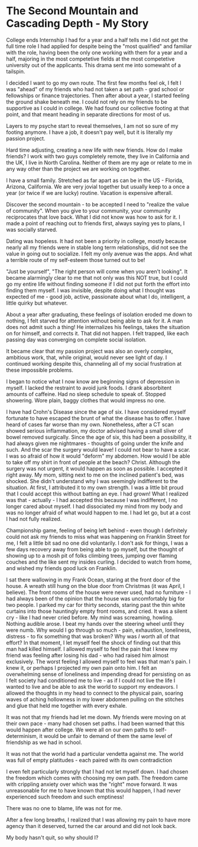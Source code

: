 # The Second Mountain and Cascading Depth - My Story
College ends
Internship I had for a year and a half tells me I did not get the full time role I had applied for despite being the "most qualified" and familiar with the role, having been the only one working with them for a year and a half, majoring in the most competetive fields at the most competetive university out of the applicants. This drama sent me into somewaht of a tailspin.

I decided I want to go my own route. The first few months feel ok, I felt I was "ahead" of my friends who had not taken a set path - grad school or fellowships or finance trajectories.  Then after about a year, I started feeling the ground shake beneath me. I could not rely on my friends to be supportive as I could in college. We had found our collective footing at that point, and that meant heading in separate directions for most of us.

Layers to my psyche start to reveal themselves, I am not so sure of my footing anymore. I have a job, it doesn't pay well, but it is literally my passion project.

Hard time adjusting, creating a new life with new friends. How do I make friends? I work with two guys completely remote, they live in California and the UK, I live in North Carolina. Neither of them are my age or relate to me in any way other than the project we are working on together.

I have a small family. Stretched as far apart as can be in the US - Florida, Arizona, California. We are very jovial together but usually keep to a once a year (or twice if we are lucky) routine. Vacation is expensive afterall.

Discover the second mountain - to be accepted I need to "realize the value of community". When you give to your community, your community reciprocates that love back.  What I did not know was how to ask for it. I made a point of reaching out to friends first, always saying yes to plans, I was socially starved.

Dating was hopeless. It had not been a priority in college, mostly because nearly all my friends were in stable long term relationships, did not see the value in going out to socialize. I felt my only avenue was the apps. And what a terrible route of my self-esteem those turned out to be!

"Just be yourself", "The right person will come when you aren't looking".
It became alarmingly clear to me that not only was this NOT true, but I could go my entire life without finding someone if I did not put forth the effort into finding them myself. I was invisible, despite doing what I thought was expected of me - good job, active, passionate about what I do, intelligent, a little quirky but whatever.

About a year after graduating, these feelings of isolation eroded me down to nothing, I felt starved for attention without being able to ask for it. A man does not admit such a thing! He internalizes his feelings, takes the situation on for himself, and corrects it.  That did not happen. I felt trapped, like each passing day was converging on complete social isolation.

It became clear that my passion project was also an overly complex, ambitious work, that, while original, would never see light of day. I continued working despite this, channeling all of my social frustration at these impossible problems.

I began to notice what I now know are beginning signs of depression in myself. I lacked the restraint to avoid junk foods. I drank absorbitent amounts of caffeine. Had no sleep schedule to speak of. Stopped showering. Wore plain, baggy clothes that would impress no one.

I have had Crohn's Disease since the age of six. I have considered myself fortunate to have escaped the brunt of what the disease has to offer. I have heard of cases far worse than my own.  Nonetheless, after a CT scan showed serious inflammation, my doctor advised having a small sliver of bowel removed surgically.  Since the age of six, this had been a possibility, it had always given me nightmares - thoughts of going under the knife and such. And the scar the surgery would leave! I could not bear to have a scar. I was so afraid of how it would "deform" my abdomen. How would I be able to take off my shirt in front of people at the beach? Christ.  Although the surgery was not urgent, it would happen as soon as possible. I accepted it right away. My mom, sitting next to me on the inclined patient's bed, was shocked. She didn't understand why I was seemingly indifferent to the situation. At first, I attributed it to my own strength. I was a little bit proud that I could accept this without batting an eye. I had grown! What I realized was that - actually - I had accepted this because I was indifferent, I no longer cared about myself. I had dissociated my mind from my body and was no longer afraid of what would happen to me.  I had let go, but at a cost I had not fully realized.


Championship game, feeling of being left behind - even though I definitely could not ask my friends to miss what was happening on Franklin Street for me, I felt a little bit sad no one did voluntarily. I don't ask for things, I was a few days recovery away from being able to go myself, but the thought of showing up to a mosh pit of folks climbing trees, jumping over flaming couches and the like sent my insides curling. I decided to watch from home, and wished my friends good luck on Franklin.


I sat there wallowing in my Frank Ocean, staring at the front door of the house. A wreath still hung on the blue door from Christmas (it was April, I believe). The front rooms of the house were never used, had no furniture - I had always been of the opinion that the house was uncomfortably big for two people. I parked my car for thirty seconds, staring past the thin white curtains into those hauntingly empty front rooms, and cried. It was a silent cry - like I had never cried before.  My mind was screaming, howling. Nothing audible arose. I beat my hands over the steering wheel until they were numb. Why would I go through so much - pain, exhaustion, loneliness, distress - to fix something that was broken? Why was *I* worth all of that effort? In that moment, I let myself feel the shock of finding out that this man had killed himself. I allowed myself to feel the pain that I knew my friend was feeling after losing his dad - who had raised him almost exclusively. The worst feeling I allowed myself to feel was that man's pain. I knew it, or perhaps I projected my own pain onto him. I felt an overwhelming sense of loneliness and impending dread for persisting on as I felt society had conditioned me to live - as if I could not live the life I wanted to live and be able to ask the world to support my endeavors. I allowed the thoughts in my head to connect to the physical pain, soaring waves of aching hollowness in my lower abdomen pulling on the stitches and glue that held me together with every exhale.

It was not that my friends had let me down. My friends were moving on at their own pace - many had chosen set paths. I had been warned that this would happen after college. We were all on our own paths to self-determinism, it would be unfair to demand of them the same level of friendship as we had in school.

It was not that the world had a particular vendetta against me. The world was full of empty platitudes - each paired with its own contradiction

I even felt particularly strongly that I had not let myself down. I had chosen the freedom which comes with choosing my own path.  The freedom came with crippling anxiety over which was the "right" move forward. It was unreasonable for me to have known that this would happen, I had never experienced such freedom and such emptiness!

There was no one to blame, life was not for me.

After a few long breaths, I realized that I was allowing my pain to have more agency than it deserved, turned the car around and did not look back.

My body hasn't quit, so why should I?
